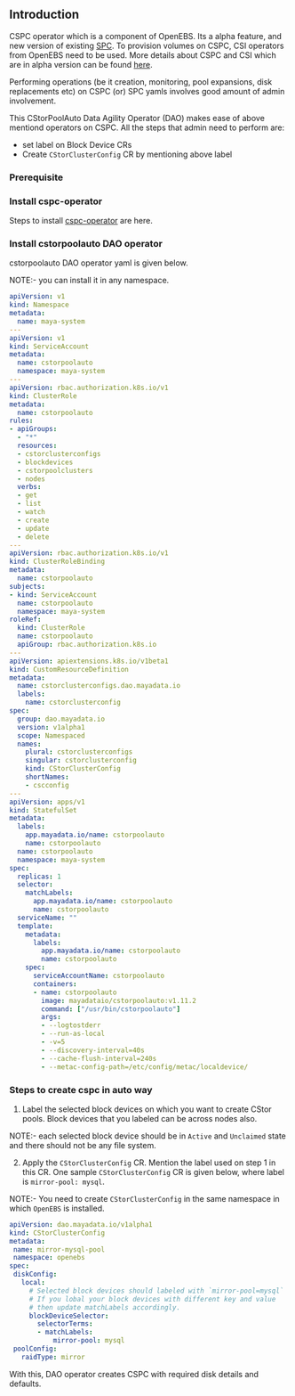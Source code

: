 ## Introduction
CSPC operator which is a component of OpenEBS. Its a alpha feature, and new version of existing [SPC](https://docs.openebs.io/docs/next/ugcstor.html#creating-cStor-storage-pools).
To provision volumes on CSPC, CSI operators from OpenEBS need to be used. More details about CSPC and CSI which are in alpha version can be found [here](https://docs.openebs.io/docs/next/alphafeatures.html).

Performing operations (be it creation, monitoring, pool expansions, disk replacements etc)  on CSPC (or) SPC yamls involves good amount of admin involvement.

This CStorPoolAuto Data Agility Operator (DAO) makes ease of above mentiond operators on CSPC.
All the steps that admin need to perform are:
- set label on Block Device CRs
- Create `CStorClusterConfig` CR by mentioning above label


### Prerequisite

### Install cspc-operator
Steps to install  [cspc-operator](https://docs.openebs.io/docs/next/alphafeatures.html#install-openebs-cspc-operator) are here.

### Install cstorpoolauto DAO operator
cstorpoolauto DAO operator yaml is given below.

NOTE:- you can install it in any namespace.
```yaml
apiVersion: v1
kind: Namespace
metadata:
  name: maya-system
---
apiVersion: v1
kind: ServiceAccount
metadata:
  name: cstorpoolauto
  namespace: maya-system
---
apiVersion: rbac.authorization.k8s.io/v1
kind: ClusterRole
metadata:
  name: cstorpoolauto
rules:
- apiGroups:
  - "*"
  resources:
  - cstorclusterconfigs
  - blockdevices
  - cstorpoolclusters
  - nodes
  verbs:
  - get
  - list
  - watch
  - create
  - update
  - delete
---
apiVersion: rbac.authorization.k8s.io/v1
kind: ClusterRoleBinding
metadata:
  name: cstorpoolauto
subjects:
- kind: ServiceAccount
  name: cstorpoolauto
  namespace: maya-system
roleRef:
  kind: ClusterRole
  name: cstorpoolauto
  apiGroup: rbac.authorization.k8s.io
---
apiVersion: apiextensions.k8s.io/v1beta1
kind: CustomResourceDefinition
metadata:
  name: cstorclusterconfigs.dao.mayadata.io
  labels:
    name: cstorclusterconfig
spec:
  group: dao.mayadata.io
  version: v1alpha1
  scope: Namespaced
  names:
    plural: cstorclusterconfigs
    singular: cstorclusterconfig
    kind: CStorClusterConfig
    shortNames:
    - cscconfig
---
apiVersion: apps/v1
kind: StatefulSet
metadata:
  labels:
    app.mayadata.io/name: cstorpoolauto
    name: cstorpoolauto
  name: cstorpoolauto
  namespace: maya-system
spec:
  replicas: 1
  selector:
    matchLabels:
      app.mayadata.io/name: cstorpoolauto
      name: cstorpoolauto
  serviceName: ""
  template:
    metadata:
      labels:
        app.mayadata.io/name: cstorpoolauto
        name: cstorpoolauto
    spec:
      serviceAccountName: cstorpoolauto
      containers:
      - name: cstorpoolauto
        image: mayadataio/cstorpoolauto:v1.11.2
        command: ["/usr/bin/cstorpoolauto"]
        args:
        - --logtostderr
        - --run-as-local
        - -v=5
        - --discovery-interval=40s
        - --cache-flush-interval=240s
        - --metac-config-path=/etc/config/metac/localdevice/
 ```
 ### Steps to create cspc in auto way
1. Label the selected block devices on which you want to create CStor pools. Block devices that you labeled can be across nodes also.
 
 NOTE:- each selected block device should be in `Active` and `Unclaimed` state and there should not be any file system.
 
2. Apply the `CStorClusterConfig` CR. Mention the label used on step 1 in this CR. One sample `CStorClusterConfig` CR is given below, where label is `mirror-pool: mysql`.
 
 NOTE:- You need to create `CStorClusterConfig` in the same namespace in which `OpenEBS` is installed.
 ```yaml
 apiVersion: dao.mayadata.io/v1alpha1
kind: CStorClusterConfig
metadata:
  name: mirror-mysql-pool
  namespace: openebs
spec:
  diskConfig:
    local:
      # Selected block devices should labeled with `mirror-pool=mysql`
      # If you lobal your block devices with different key and value
      # then update matchLabels accordingly.
      blockDeviceSelector:
        selectorTerms:
        - matchLabels:
            mirror-pool: mysql
  poolConfig:
    raidType: mirror
```

With this, DAO operator creates CSPC with required disk details and defaults.
